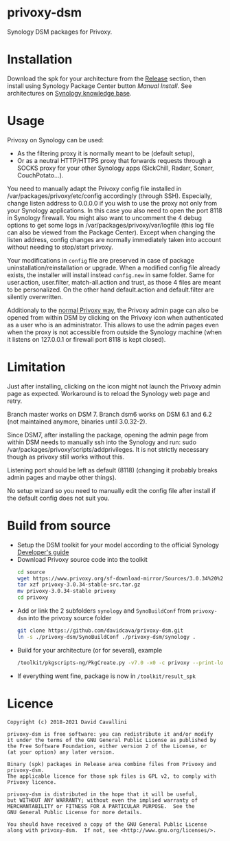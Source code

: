 # privoxy-dsm
Synology DSM packages for Privoxy.

# Installation
Download the spk for your architecture from the [Release](https://github.com/davidcava/privoxy-dsm/releases) section, then install using Synology Package Center button _Manual Install_. See  architectures on [Synology knowledge base](https://www.synology.com/en-us/knowledgebase/DSM/tutorial/General/What_kind_of_CPU_does_my_NAS_have).

# Usage
Privoxy on Synology can be used:
- As the filtering proxy it is normally meant to be (default setup),
- Or as a neutral HTTP/HTTPS proxy that forwards requests through a SOCKS proxy for your other Synology apps (SickChill, Radarr, Sonarr, CouchPotato...).

You need to manually adapt the Privoxy config file installed in /var/packages/privoxy/etc/config accordingly (through SSH).
Especially, change listen address to 0.0.0.0 if you wish to use the proxy not only from your Synology applications. In this case you also need to open the port 8118 in Synology firewall.
You might also want to uncomment the 4 debug options to get some logs in /var/packages/privoxy/var/logfile (this log file can also be viewed from the Package Center).
Except when changing the listen address, config changes are normally immediately taken into account without needing to stop/start privoxy. 

Your modifications in `config` file are preserved in case of package uninstallation/reinstallation or upgrade. When a modified config file already exists, the installer will install instead `config.new` in same folder. Same for user.action, user.filter, match-all.action and trust, as those 4 files are meant to be personalized. On the other hand default.action and default.filter are silently overwritten.

Additionaly to the [normal Privoxy way](https://www.privoxy.org/user-manual/configuration.html), the Privoxy admin page can also be opened from within DSM by clicking on the Privoxy icon when authenticated as a user who is an administrator. This allows to use the admin pages even when the proxy is not accessible from outside the Synology machine (when it listens on 127.0.0.1 or firewall port 8118 is kept closed).

# Limitation
Just after installing, clicking on the icon might not launch the Privoxy admin page as expected. Workaround is to reload the Synology web page and retry.

Branch master works on DSM 7.
Branch dsm6 works on DSM 6.1 and 6.2 (not maintained anymore, binaries until 3.0.32-2).

Since DSM7, after installing the package, opening the admin page from within DSM needs to manually ssh into the Synology and run: sudo /var/packages/privoxy/scripts/addprivileges. It is not strictly necessary though as privoxy still works without this.

Listening port should be left as default (8118) (changing it probably breaks admin pages and maybe other things).

No setup wizard so you need to manually edit the config file after install if the default config does not suit you.

# Build from source
- Setup the DSM toolkit for your model according to the official Synology [Developer's guide](https://global.download.synology.com/download/Document/Software/DeveloperGuide/Os/DSM/All/enu/DSM_Developer_Guide_7_enu.pdf)
- Download Privoxy source code into the toolkit
  ```sh
  cd source
  wget https://www.privoxy.org/sf-download-mirror/Sources/3.0.34%20%28stable%29/privoxy-3.0.34-stable-src.tar.gz
  tar xzf privoxy-3.0.34-stable-src.tar.gz
  mv privoxy-3.0.34-stable privoxy
  cd privoxy
  ```
- Add or link the 2 subfolders `synology` and `SynoBuildConf` from `privoxy-dsm` into the privoxy source folder
  ```sh
  git clone https://github.com/davidcava/privoxy-dsm.git
  ln -s ./privoxy-dsm/SynoBuildConf ./privoxy-dsm/synology .
  ```
- Build for your architecture (or for several), example
  ```sh
  /toolkit/pkgscripts-ng/PkgCreate.py -v7.0 -x0 -c privoxy --print-log -p "evansport broadwell alpine qoriq rtd1296 comcerto2k armada370 armada375 armadaxp monaco armada38x hi3535"
  ```
- If everything went fine, package is now in `/toolkit/result_spk`

# Licence
    Copyright (c) 2018-2021 David Cavallini

    privoxy-dsm is free software: you can redistribute it and/or modify
    it under the terms of the GNU General Public License as published by
    the Free Software Foundation, either version 2 of the License, or
    (at your option) any later version.
    
    Binary (spk) packages in Release area combine files from Privoxy and privoxy-dsm.
    The applicable licence for those spk files is GPL v2, to comply with Privoxy licence.

    privoxy-dsm is distributed in the hope that it will be useful,
    but WITHOUT ANY WARRANTY; without even the implied warranty of
    MERCHANTABILITY or FITNESS FOR A PARTICULAR PURPOSE.  See the
    GNU General Public License for more details.

    You should have received a copy of the GNU General Public License
    along with privoxy-dsm.  If not, see <http://www.gnu.org/licenses/>.
